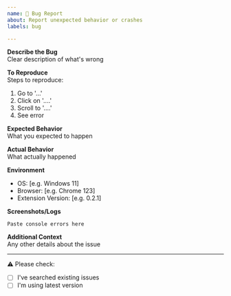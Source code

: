 ```yaml
---
name: 🐛 Bug Report
about: Report unexpected behavior or crashes
labels: bug

---
```

**Describe the Bug**  
Clear description of what's wrong

**To Reproduce**  
Steps to reproduce:
1. Go to '...'
2. Click on '....'
3. Scroll to '....'
4. See error

**Expected Behavior**  
What you expected to happen

**Actual Behavior**  
What actually happened

**Environment**
- OS: [e.g. Windows 11]
- Browser: [e.g. Chrome 123]
- Extension Version: [e.g. 0.2.1]

**Screenshots/Logs**
```logs
Paste console errors here
```

**Additional Context**  
Any other details about the issue

---
⚠️ Please check:
- [ ] I've searched existing issues
- [ ] I'm using latest version
